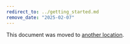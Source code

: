 ```yaml
---
redirect_to: ../getting_started.md
remove_date: "2025-02-07"
---
```


<!-- markdownlint-disable -->
<!-- vale off -->

This document was moved to [another location](../getting_started.md).

<!-- This redirect file can be deleted after <2025-05-07>. -->
<!-- Redirects that point to other docs in the same project expire in three months. -->
<!-- Redirects that point to docs in a different project or site (for example, link is not relative and starts with `https:`) expire in one year. -->
<!-- Before deletion, see: https://docs.gitlab.com/ee/development/documentation/redirects.html -->
